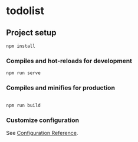 # todolist

## Project setup

```
npm install
```

### Compiles and hot-reloads for development

```
npm run serve
```

### Compiles and minifies for production

```

npm run build
```

### Customize configuration

See [Configuration Reference](https://cli.vuejs.org/config/).
